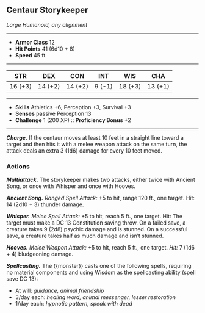 ## Centaur Storykeeper
*Large Humanoid, any alignment*
___
- **Armor Class** 12
- **Hit Points** 41 (6d10 + 8)
- **Speed** 45 ft.
___
|STR|DEX|CON|INT|WIS|CHA|
|:---:|:---:|:---:|:---:|:---:|:---:|
|16 (+3)|14 (+2)|14 (+2)|9 (-1)|18 (+3)|13 (+1)|
___
- **Skills** Athletics +6, Perception +3, Survival +3
- **Senses** passive Perception 13
- **Challenge** 1 (200 XP) :: **Proficiency Bonus**  +2
___
***Charge.*** If the centaur moves at least 10 feet in a straight line toward a target and then hits it with a melee weapon attack on the same turn, the attack deals an extra 3 (1d6) damage for every 10 feet moved.

### Actions
***Multiattack.*** The storykeeper makes two attacks, either twice with Ancient Song, or once with Whisper and once with Hooves.

***Ancient Song.*** _Ranged Spell Attack:_ +5 to hit, range 120 ft., one target. Hit: 14 (2d10 + 3) thunder damage.

***Whisper.*** _Melee Spell Attack:_ +5 to hit, reach 5 ft., one target. Hit: The target must make a DC 13 Constitution saving throw. On a failed save, a creature takes 9 (2d8) psychic damage and is stunned. On a successful save, a creature takes half as much damage and isn’t stunned.

***Hooves.*** _Melee Weapon Attack:_ +5 to hit, reach 5 ft., one target. _Hit:_ 7 (1d6 + 4) bludgeoning damage.

***Spellcasting.*** The {{monster}} casts one of the following spells, requiring no material components and using Wisdom as the spellcasting ability (spell save DC 13):<br>
- At will: _guidance, animal friendship_
- 3/day each: _healing word, animal messenger, lesser restoration_
- 1/day each: _hypnotic pattern, speak with dead_
